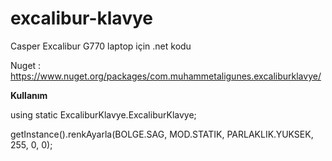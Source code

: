 # excalibur-klavye
Casper Excalibur G770 laptop için .net kodu

Nuget : https://www.nuget.org/packages/com.muhammetaligunes.excaliburklavye/

<b>Kullanım</b>

using static ExcaliburKlavye.ExcaliburKlavye;

getInstance().renkAyarla(BOLGE.SAG, MOD.STATIK, PARLAKLIK.YUKSEK, 255, 0, 0);
